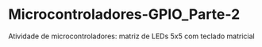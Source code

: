 # Microcontroladores-GPIO_Parte-2
Atividade de microcontroladores: matriz de LEDs 5x5 com teclado matricial
